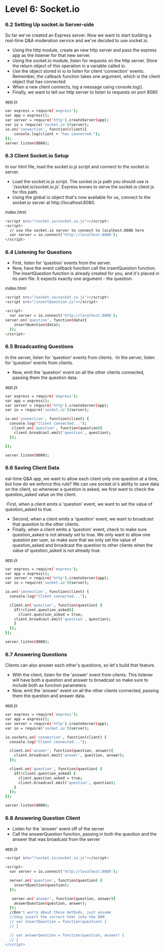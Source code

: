 
# Level 6: Socket.io

### 6.2 Setting Up socket.io Server-side

So far we've created an Express server. Now we want to start building a real-time Q&A moderation service and we've decided to use socket.io.

- Using the http module, create an new http server and pass the express app as the listener for that new server.
- Using the socket.io module, listen for requests on the http server. Store the return object of this operation in a variable called io.
- Use the object stored in io to listen for client 'connection' events. Remember, the callback function takes one argument, which is the client object that has connected
- When a new client connects, log a message using console.log().
- Finally, we want to tell our http server to listen to requests on port 8080

app.js
```sh
var express = require('express');
var app = express();
var server = require('http').createServer(app);
var io = require('socket.io')(server);
io.on('connection', function(client){
    console.log(client + "has connected.");
});
server.listen(8080);
```

### 6.3 Client Socket.io Setup
In our html file, load the socket.io.js script and connect to the socket.io server.

- Load the socket.io.js script. The socket.io.js path you should use is '/socket.io/socket.io.js'. Express knows to serve the socket.io client js for this path.
- Using the global io object that's now available for us, connect to the socket.io server at http://localhost:8080.


index.html
```sh
<script src="/socket.io/socket.io.js"></script>
<script>
  // use the socket.io server to connect to localhost:8080 here
  var server = io.connect('http://localhost:8080');
</script>
```


### 6.4 Listening for Questions

- First, listen for 'question' events from the server.
- Now, have the event callback function call the insertQuestion function. The insertQuestion function is already created for you, and it's placed in its own file. It expects exactly one argument - the question.

index.html
```sh
<script src="/socket.io/socket.io.js"></script>
<script src="/insertQuestion.js"></script>

<script>
  var server = io.connect('http://localhost:8080');
server.on('question', function(data){
    insertQuestion(data);
  });
</script>
```

### 6.5 Broadcasting Questions
In the server, listen for 'question' events from clients.
-In the server, listen for 'question' events from clients.
- Now, emit the 'question' event on all the other clients connected, passing them the question data.

app.js
```sh
var express = require('express');
var app = express();
var server = require('http').createServer(app);
var io = require('socket.io')(server);

io.on('connection', function(client) {
  console.log("Client connected...");
   client.on('question', function(question){
    client.broadcast.emit('question', question);
  });

});

server.listen(8080);
```

### 6.6 Saving Client Data

eal-time Q&A app, we want to allow each client only one question at a time, but how do we enforce this rule? We can use socket.io's ability to save data on the client, so whenever a question is asked, we first want to check the question_asked value on the client.

-First, when a client emits a 'question' event, we want to set the value of question_asked to true.
- Second, when a client emits a 'question' event, we want to broadcast that question to the other clients.
- Finally, when a client emits a 'question' event, check to make sure question_asked is not already set to true. We only want to allow one question per user, so make sure that we only set the value of question_asked and broadcast the question to other clients when the value of question_asked is not already true.

app.js
```sh
var express = require('express');
var app = express();
var server = require('http').createServer(app);
var io = require('socket.io')(server);

io.on('connection', function(client) {
  console.log("Client connected...");

  client.on('question', function(question) {
    if(!client.question_asked){
      client.question_asked = true;
    client.broadcast.emit('question', question);
    }
  });
});

server.listen(8080);
```

### 6.7 Answering Questions
Clients can also answer each other's questions, so let's build that feature.

- With the client, listen for the 'answer' event from clients. This listener will have both a question and answer to broadcast so make sure to include both as function parameters.
- Now, emit the 'answer' event on all the other clients connected, passing them the question and answer data.

app.js
```sh
var express = require('express');
var app = express();
var server = require('http').createServer(app);
var io = require('socket.io')(server);

io.sockets.on('connection', function(client) {
  console.log("Client connected...");

  client.on('answer', function(question, answer){
    client.broadcast.emit('answer', question, answer);
  });

  client.on('question', function(question) {
    if(!client.question_asked) {
      client.question_asked = true;
      client.broadcast.emit('question', question);
    }
  });
});

server.listen(8080);
```

### 6.8 Answering Question Client

- Listen for the 'answer' event off of the server
- Call the answerQuestion function, passing in both the question and the answer that was broadcast from the server

app.js
```sh
<script src="/socket.io/socket.io.js"></script>

<script>
  var server = io.connect('http://localhost:8080');

  server.on('question', function(question) {
    insertQuestion(question);
  });

   server.on('answer', function(question, answer){
    answerQuestion(question, answer);
  });
  //Don't worry about these methods, just assume
  //they insert the correct html into the DOM
  // var insertQuestion = function(question) {
  // }

  // var answerQuestion = function(question, answer) {
  // }
</script>
```
